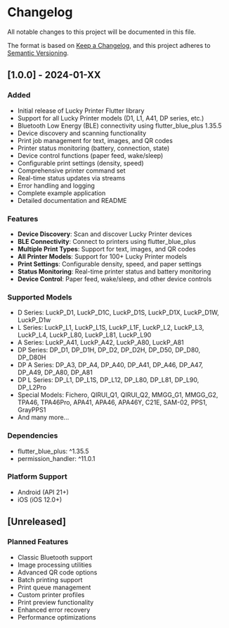 # Changelog

All notable changes to this project will be documented in this file.

The format is based on [Keep a Changelog](https://keepachangelog.com/en/1.0.0/),
and this project adheres to [Semantic Versioning](https://semver.org/spec/v2.0.0.html).

## [1.0.0] - 2024-01-XX

### Added
- Initial release of Lucky Printer Flutter library
- Support for all Lucky Printer models (D1, L1, A41, DP series, etc.)
- Bluetooth Low Energy (BLE) connectivity using flutter_blue_plus 1.35.5
- Device discovery and scanning functionality
- Print job management for text, images, and QR codes
- Printer status monitoring (battery, connection, state)
- Device control functions (paper feed, wake/sleep)
- Configurable print settings (density, speed)
- Comprehensive printer command set
- Real-time status updates via streams
- Error handling and logging
- Complete example application
- Detailed documentation and README

### Features
- **Device Discovery**: Scan and discover Lucky Printer devices
- **BLE Connectivity**: Connect to printers using flutter_blue_plus
- **Multiple Print Types**: Support for text, images, and QR codes
- **All Printer Models**: Support for 100+ Lucky Printer models
- **Print Settings**: Configurable density, speed, and paper settings
- **Status Monitoring**: Real-time printer status and battery monitoring
- **Device Control**: Paper feed, wake/sleep, and other device controls

### Supported Models
- D Series: LuckP_D1, LuckP_D1C, LuckP_D1S, LuckP_D1X, LuckP_D1W, LuckP_D1w
- L Series: LuckP_L1, LuckP_L1S, LuckP_L1F, LuckP_L2, LuckP_L3, LuckP_L4, LuckP_L80, LuckP_L81, LuckP_L90
- A Series: LuckP_A41, LuckP_A42, LuckP_A80, LuckP_A81
- DP Series: DP_D1, DP_D1H, DP_D2, DP_D2H, DP_D50, DP_D80, DP_D80H
- DP A Series: DP_A3, DP_A4, DP_A40, DP_A41, DP_A46, DP_A47, DP_A49, DP_A80, DP_A81
- DP L Series: DP_L1, DP_L1S, DP_L12, DP_L80, DP_L81, DP_L90, DP_L2Pro
- Special Models: Fichero, QIRUI_Q1, QIRUI_Q2, MMGG_G1, MMGG_G2, TPA46, TPA46Pro, APA41, APA46, APA46Y, C21E, SAM-02, PPS1, GrayPPS1
- And many more...

### Dependencies
- flutter_blue_plus: ^1.35.5
- permission_handler: ^11.0.1

### Platform Support
- Android (API 21+)
- iOS (iOS 12.0+)

## [Unreleased]

### Planned Features
- Classic Bluetooth support
- Image processing utilities
- Advanced QR code options
- Batch printing support
- Print queue management
- Custom printer profiles
- Print preview functionality
- Enhanced error recovery
- Performance optimizations 